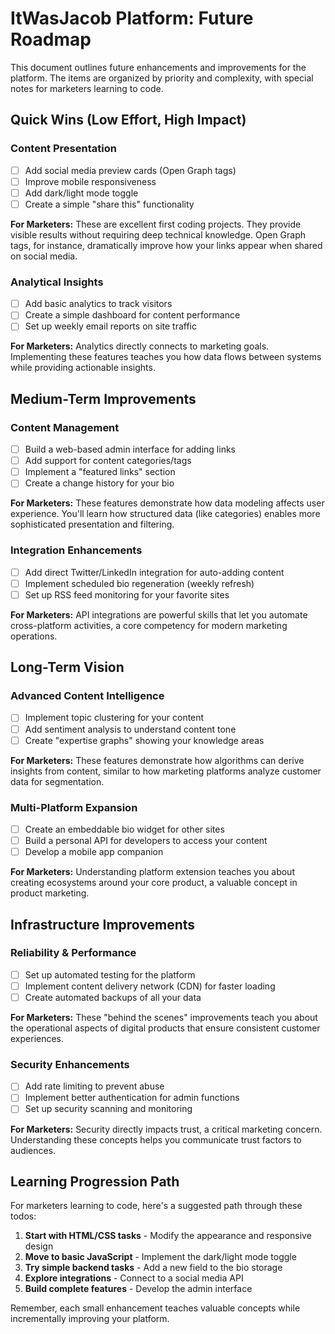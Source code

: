# ItWasJacob Platform: Future Roadmap

This document outlines future enhancements and improvements for the platform. The items are organized by priority and complexity, with special notes for marketers learning to code.

## Quick Wins (Low Effort, High Impact)

### Content Presentation
- [ ] Add social media preview cards (Open Graph tags)
- [ ] Improve mobile responsiveness
- [ ] Add dark/light mode toggle
- [ ] Create a simple "share this" functionality

**For Marketers:** These are excellent first coding projects. They provide visible results without requiring deep technical knowledge. Open Graph tags, for instance, dramatically improve how your links appear when shared on social media.

### Analytical Insights
- [ ] Add basic analytics to track visitors
- [ ] Create a simple dashboard for content performance
- [ ] Set up weekly email reports on site traffic

**For Marketers:** Analytics directly connects to marketing goals. Implementing these features teaches you how data flows between systems while providing actionable insights.

## Medium-Term Improvements

### Content Management
- [ ] Build a web-based admin interface for adding links
- [ ] Add support for content categories/tags
- [ ] Implement a "featured links" section
- [ ] Create a change history for your bio

**For Marketers:** These features demonstrate how data modeling affects user experience. You'll learn how structured data (like categories) enables more sophisticated presentation and filtering.

### Integration Enhancements
- [ ] Add direct Twitter/LinkedIn integration for auto-adding content
- [ ] Implement scheduled bio regeneration (weekly refresh)
- [ ] Set up RSS feed monitoring for your favorite sites

**For Marketers:** API integrations are powerful skills that let you automate cross-platform activities, a core competency for modern marketing operations.

## Long-Term Vision

### Advanced Content Intelligence
- [ ] Implement topic clustering for your content
- [ ] Add sentiment analysis to understand content tone
- [ ] Create "expertise graphs" showing your knowledge areas

**For Marketers:** These features demonstrate how algorithms can derive insights from content, similar to how marketing platforms analyze customer data for segmentation.

### Multi-Platform Expansion
- [ ] Create an embeddable bio widget for other sites
- [ ] Build a personal API for developers to access your content
- [ ] Develop a mobile app companion

**For Marketers:** Understanding platform extension teaches you about creating ecosystems around your core product, a valuable concept in product marketing.

## Infrastructure Improvements

### Reliability & Performance
- [ ] Set up automated testing for the platform
- [ ] Implement content delivery network (CDN) for faster loading
- [ ] Create automated backups of all your data

**For Marketers:** These "behind the scenes" improvements teach you about the operational aspects of digital products that ensure consistent customer experiences.

### Security Enhancements
- [ ] Add rate limiting to prevent abuse
- [ ] Implement better authentication for admin functions
- [ ] Set up security scanning and monitoring

**For Marketers:** Security directly impacts trust, a critical marketing concern. Understanding these concepts helps you communicate trust factors to audiences.

## Learning Progression Path

For marketers learning to code, here's a suggested path through these todos:

1. **Start with HTML/CSS tasks** - Modify the appearance and responsive design
2. **Move to basic JavaScript** - Implement the dark/light mode toggle
3. **Try simple backend tasks** - Add a new field to the bio storage
4. **Explore integrations** - Connect to a social media API
5. **Build complete features** - Develop the admin interface

Remember, each small enhancement teaches valuable concepts while incrementally improving your platform. 